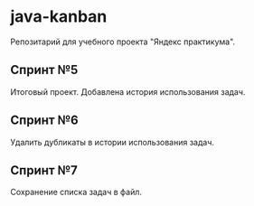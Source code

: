 # java-kanban
Репозитарий для учебного проекта "Яндекс практикума".

## Спринт №5
Итоговый проект. Добавлена история использования задач.

## Спринт №6
Удалить дубликаты в истории использования задач.

## Спринт №7
Сохранение списка задач в файл.
